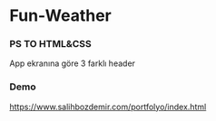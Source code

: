 # Fun-Weather

### PS TO HTML&CSS 

App ekranına göre 3 farklı header

### Demo  
https://www.salihbozdemir.com/portfolyo/index.html
